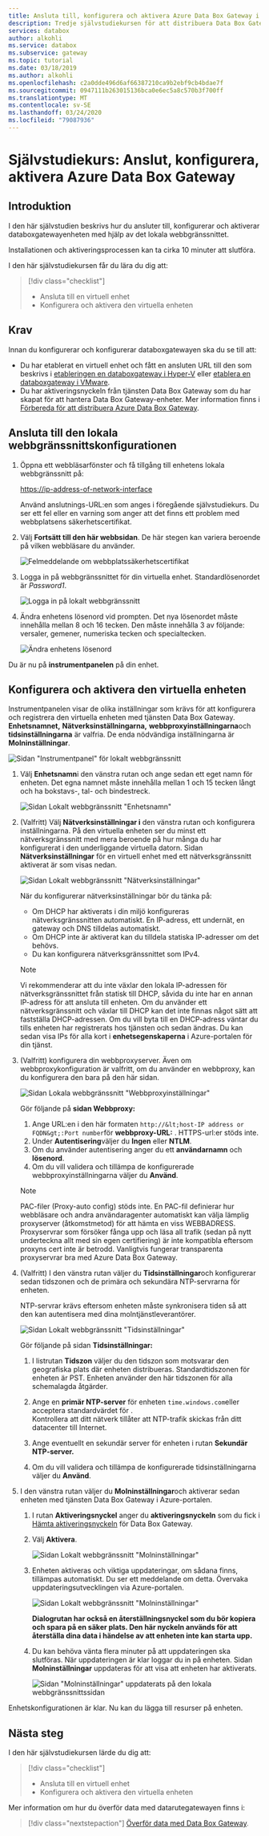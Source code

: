 ```yaml
---
title: Ansluta till, konfigurera och aktivera Azure Data Box Gateway i Azure Portal
description: Tredje självstudiekursen för att distribuera Data Box Gateway instruerar dig att ansluta, konfigurera och aktivera den virtuella enheten.
services: databox
author: alkohli
ms.service: databox
ms.subservice: gateway
ms.topic: tutorial
ms.date: 03/18/2019
ms.author: alkohli
ms.openlocfilehash: c2a0dde496d6af66387210ca9b2ebf9cb4bdae7f
ms.sourcegitcommit: 0947111b263015136bca0e6ec5a8c570b3f700ff
ms.translationtype: MT
ms.contentlocale: sv-SE
ms.lasthandoff: 03/24/2020
ms.locfileid: "79087936"
---
```

# <a name="tutorial-connect-set-up-activate-azure-data-box-gateway"></a>Självstudiekurs: Anslut, konfigurera, aktivera Azure Data Box Gateway

## <a name="introduction"></a>Introduktion

I den här självstudien beskrivs hur du ansluter till, konfigurerar och aktiverar databoxgatewayenheten med hjälp av det lokala webbgränssnittet. 

Installationen och aktiveringsprocessen kan ta cirka 10 minuter att slutföra. 

I den här självstudiekursen får du lära du dig att:

> [!div class="checklist"]
> * Ansluta till en virtuell enhet
> * Konfigurera och aktivera den virtuella enheten

## <a name="prerequisites"></a>Krav

Innan du konfigurerar och konfigurerar databoxgatewayen ska du se till att:

* Du har etablerat en virtuell enhet och fått en ansluten URL till den som beskrivs i [etableringen en databoxgateway i Hyper-V](data-box-gateway-deploy-provision-hyperv.md) eller [etablera en databoxgateway i VMware](data-box-gateway-deploy-provision-vmware.md).
* Du har aktiveringsnyckeln från tjänsten Data Box Gateway som du har skapat för att hantera Data Box Gateway-enheter. Mer information finns i [Förbereda för att distribuera Azure Data Box Gateway](data-box-gateway-deploy-prep.md).


## <a name="connect-to-the-local-web-ui-setup"></a>Ansluta till den lokala webbgränssnittskonfigurationen 

1. Öppna ett webbläsarfönster och få tillgång till enhetens lokala webbgränssnitt på:
   
   [https://ip-address-of-network-interface](https://ip-address-of-network-interface)
   
   Använd anslutnings-URL:en som anges i föregående självstudiekurs. Du ser ett fel eller en varning som anger att det finns ett problem med webbplatsens säkerhetscertifikat.

2. Välj **Fortsätt till den här webbsidan**. De här stegen kan variera beroende på vilken webbläsare du använder.
   
    ![Felmeddelande om webbplatssäkerhetscertifikat](./media/data-box-gateway-deploy-connect-setup-activate/image2.png)

3. Logga in på webbgränssnittet för din virtuella enhet. Standardlösenordet är *Password1*. 
   
    ![Logga in på lokalt webbgränssnitt](./media/data-box-gateway-deploy-connect-setup-activate/image3.png)

4. Ändra enhetens lösenord vid prompten. Det nya lösenordet måste innehålla mellan 8 och 16 tecken. Den måste innehålla 3 av följande: versaler, gemener, numeriska tecken och specialtecken.

    ![Ändra enhetens lösenord](./media/data-box-gateway-deploy-connect-setup-activate/image4.png)

Du är nu på **instrumentpanelen** på din enhet.

## <a name="set-up-and-activate-the-virtual-device"></a>Konfigurera och aktivera den virtuella enheten
 
Instrumentpanelen visar de olika inställningar som krävs för att konfigurera och registrera den virtuella enheten med tjänsten Data Box Gateway. **Enhetsnamnet,** **Nätverksinställningarna,** **webbproxyinställningarna**och **tidsinställningarna** är valfria. De enda nödvändiga inställningarna är **Molninställningar**.
   
![Sidan "Instrumentpanel" för lokalt webbgränssnitt](./media/data-box-gateway-deploy-connect-setup-activate/image5.png)

1. Välj **Enhetsnamn**i den vänstra rutan och ange sedan ett eget namn för enheten. Det egna namnet måste innehålla mellan 1 och 15 tecken långt och ha bokstavs-, tal- och bindestreck.

    ![Sidan Lokalt webbgränssnitt "Enhetsnamn"](./media/data-box-gateway-deploy-connect-setup-activate/image6.png)

2. (Valfritt) Välj **Nätverksinställningar i** den vänstra rutan och konfigurera inställningarna. På den virtuella enheten ser du minst ett nätverksgränssnitt med mera beroende på hur många du har konfigurerat i den underliggande virtuella datorn. Sidan **Nätverksinställningar** för en virtuell enhet med ett nätverksgränssnitt aktiverat är som visas nedan.
    
    ![Sidan Lokalt webbgränssnitt "Nätverksinställningar"](./media/data-box-gateway-deploy-connect-setup-activate/image7.png)
   
    När du konfigurerar nätverksinställningar bör du tänka på:

    - Om DHCP har aktiverats i din miljö konfigureras nätverksgränssnitten automatiskt. En IP-adress, ett undernät, en gateway och DNS tilldelas automatiskt.
    - Om DHCP inte är aktiverat kan du tilldela statiska IP-adresser om det behövs.
    - Du kan konfigurera nätverksgränssnittet som IPv4.

     >[!NOTE] 
     > Vi rekommenderar att du inte växlar den lokala IP-adressen för nätverksgränssnittet från statisk till DHCP, såvida du inte har en annan IP-adress för att ansluta till enheten. Om du använder ett nätverksgränssnitt och växlar till DHCP kan det inte finnas något sätt att fastställa DHCP-adressen. Om du vill byta till en DHCP-adress väntar du tills enheten har registrerats hos tjänsten och sedan ändras. Du kan sedan visa IPs för alla kort i **enhetsegenskaperna** i Azure-portalen för din tjänst.

3. (Valfritt) konfigurera din webbproxyserver. Även om webbproxykonfiguration är valfritt, om du använder en webbproxy, kan du konfigurera den bara på den här sidan.
   
   ![Sidan Lokala webbgränssnitt "Webbproxyinställningar"](./media/data-box-gateway-deploy-connect-setup-activate/image8.png)
   
   Gör följande på **sidan Webbproxy:**
   
   1. Ange URL:en i den här formaten `http://&lt;host-IP address or FQDN&gt;:Port number`för **webbproxy-URL:** . HTTPS-url:er stöds inte.
   2. Under **Autentisering**väljer du **Ingen** eller **NTLM**.
   3. Om du använder autentisering anger du ett **användarnamn** och **lösenord**.
   4. Om du vill validera och tillämpa de konfigurerade webbproxyinställningarna väljer du **Använd**.

   > [!NOTE]
   > PAC-filer (Proxy-auto config) stöds inte. En PAC-fil definierar hur webbläsare och andra användaragenter automatiskt kan välja lämplig proxyserver (åtkomstmetod) för att hämta en viss WEBBADRESS.
   > Proxyservrar som försöker fånga upp och läsa all trafik (sedan på nytt underteckna allt med sin egen certifiering) är inte kompatibla eftersom proxyns cert inte är betrodd.
   > Vanligtvis fungerar transparenta proxyservrar bra med Azure Data Box Gateway.

4. (Valfritt) I den vänstra rutan väljer du **Tidsinställningar**och konfigurerar sedan tidszonen och de primära och sekundära NTP-servrarna för enheten. 

    NTP-servrar krävs eftersom enheten måste synkronisera tiden så att den kan autentisera med dina molntjänstleverantörer.
    
    ![Sidan Lokalt webbgränssnitt "Tidsinställningar"](./media/data-box-gateway-deploy-connect-setup-activate/image9.png)
    
    Gör följande på sidan **Tidsinställningar:**
    
    1. I listrutan **Tidszon** väljer du den tidszon som motsvarar den geografiska plats där enheten distribueras.
        Standardtidszonen för enheten är PST. Enheten använder den här tidszonen för alla schemalagda åtgärder.

    2. Ange en **primär NTP-server** för enheten `time.windows.com`eller acceptera standardvärdet för .   
        Kontrollera att ditt nätverk tillåter att NTP-trafik skickas från ditt datacenter till Internet.

    3. Ange eventuellt en sekundär server för enheten i rutan **Sekundär NTP-server.**

    4. Om du vill validera och tillämpa de konfigurerade tidsinställningarna väljer du **Använd**.

6. I den vänstra rutan väljer du **Molninställningar**och aktiverar sedan enheten med tjänsten Data Box Gateway i Azure-portalen.
    
    1. I rutan **Aktiveringsnyckel** anger du **aktiveringsnyckeln** som du fick i [Hämta aktiveringsnyckeln](data-box-gateway-deploy-prep.md#get-the-activation-key) för Data Box Gateway.

    2. Välj **Aktivera**.
       
         ![Sidan Lokalt webbgränssnitt "Molninställningar"](./media/data-box-gateway-deploy-connect-setup-activate/image10a.png)
    
    3. Enheten aktiveras och viktiga uppdateringar, om sådana finns, tillämpas automatiskt. Du ser ett meddelande om detta. Övervaka uppdateringsutvecklingen via Azure-portalen.

        ![Sidan Lokalt webbgränssnitt "Molninställningar"](./media/data-box-gateway-deploy-connect-setup-activate/image12.png)
        
        **Dialogrutan har också en återställningsnyckel som du bör kopiera och spara på en säker plats. Den här nyckeln används för att återställa dina data i händelse av att enheten inte kan starta upp.**


    4. Du kan behöva vänta flera minuter på att uppdateringen ska slutföras. När uppdateringen är klar loggar du in på enheten. Sidan **Molninställningar** uppdateras för att visa att enheten har aktiverats.

        ![Sidan "Molninställningar" uppdaterats på den lokala webbgränssnittssidan](./media/data-box-gateway-deploy-connect-setup-activate/image13.png)

Enhetskonfigurationen är klar. Nu kan du lägga till resurser på enheten.

## <a name="next-steps"></a>Nästa steg

I den här självstudiekursen lärde du dig att:

> [!div class="checklist"]
> * Ansluta till en virtuell enhet
> * Konfigurera och aktivera den virtuella enheten

Mer information om hur du överför data med datarutegatewayen finns i:

> [!div class="nextstepaction"]
> [Överför data med Data Box Gateway](./data-box-gateway-deploy-add-shares.md).
